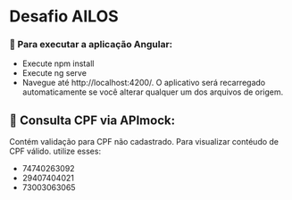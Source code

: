 
# Desafio AILOS

### 📌 Para executar a aplicação Angular:

* Execute npm install
* Execute ng serve
* Navegue até http://localhost:4200/. O aplicativo será recarregado automaticamente se você alterar qualquer um dos arquivos de origem.



## 📌 Consulta CPF via APImock:
Contém validação para CPF não cadastrado. Para visualizar contéudo de CPF válido. utilize esses:
* 74740263092
* 29407404021
* 73003063065
